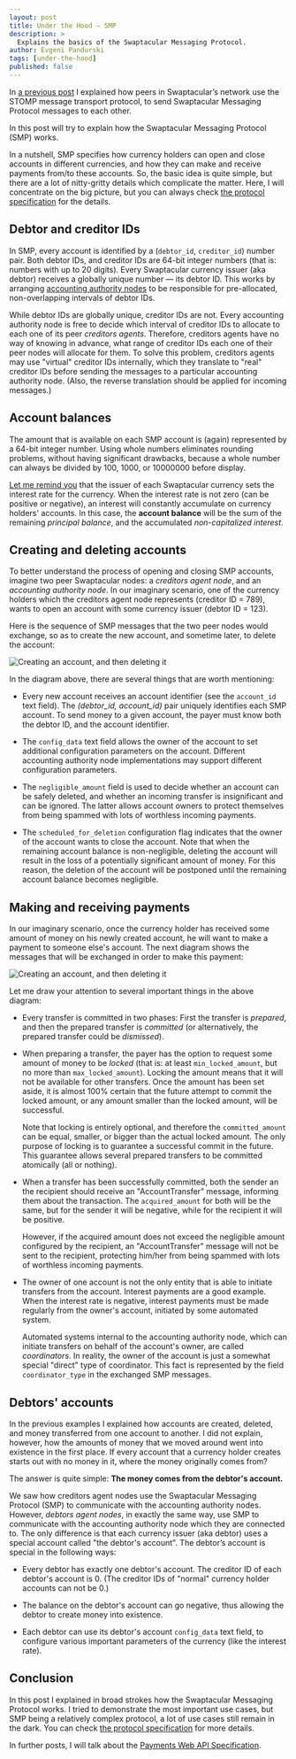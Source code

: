 ```yaml
---
layout: post
title: Under the Hood — SMP
description: >
  Explains the basics of the Swaptacular Messaging Protocol.
author: Evgeni Pandurski
tags: [under-the-hood]
published: false
---
```


In [a previous post](/2023/08/03/under-the-hood-message-transport/) I
explained how peers in Swaptacular’s network use the STOMP message transport
protocol, to send Swaptacular Messaging Protocol messages to each other.

In this post will try to explain how the Swaptacular Messaging Protocol
(SMP) works.

<!--more-->

In a nutshell, SMP specifies how currency holders can open and close
accounts in different currencies, and how they can make and receive payments
from/to these accounts. So, the basic idea is quite simple, but there are a
lot of nitty-gritty details which complicate the matter. Here, I will
concentrate on the big picture, but you can always check [the protocol
specification](/public/docs/protocol.pdf) for the details.

## Debtor and creditor IDs

In SMP, every account is identified by a (`debtor_id`, `creditor_id`) number
pair. Both debtor IDs, and creditor IDs are 64-bit integer numbers (that is:
numbers with up to 20 digits). Every Swaptacular currency issuer (aka
debtor) receives a globally unique number — its debtor ID. This works by
arranging [accounting authority nodes](/overview/) to be responsible for
pre-allocated, non-overlapping intervals of debtor IDs.

While debtor IDs are globally unique, creditor IDs are not. Every accounting
authority node is free to decide which interval of creditor IDs to allocate
to each one of its peer *creditors agents*. Therefore, creditors agents have
no way of knowing in advance, what range of creditor IDs each one of their
peer nodes will allocate for them. To solve this problem, creditors agents
may use "virtual" creditor IDs internally, which they translate to "real"
creditor IDs before sending the messages to a particular accounting
authority node. (Also, the reverse translation should be applied for
incoming messages.)

## Account balances

The amount that is available on each SMP account is (again) represented by a
64-bit integer number. Using whole numbers eliminates rounding problems,
without having significant drawbacks, because a whole number can always be
divided by 100, 1000, or 10000000 before display.

[Let me remind you](/2022/07/08/interest-rates-in-swaptacular/) that the
issuer of each Swaptacular currency sets the interest rate for the currency.
When the interest rate is not zero (can be positive or negative), an
interest will constantly accumulate on currency holders' accounts. In this
case, the **account balance** will be the sum of the remaining *principal
balance*, and the accumulated *non-capitalized interest*.

## Creating and deleting accounts

To better understand the process of opening and closing SMP accounts,
imagine two peer Swaptacular nodes: a *creditors agent node*, and an
*accounting authority node*. In our imaginary scenario, one of the currency
holders which the creditors agent node represents (creditor ID = 789), wants
to open an account with some currency issuer (debtor ID = 123).

Here is the sequence of SMP messages that the two peer nodes would exchange,
so as to create the new account, and sometime later, to delete the account:

<div class="message">
  <img src="/images/smp-configure-account.svg"
       alt="Creating an account, and then deleting it">
</div>

In the diagram above, there are several things that are worth mentioning:

* Every new account receives an account identifier (see the `account_id`
  text field). The *(debtor_id, account_id)* pair uniquely identifies each
  SMP account. To send money to a given account, the payer must know both
  the debtor ID, and the account identifier.

* The `config_data` text field allows the owner of the account to set
  additional configuration parameters on the account. Different accounting
  authority node implementations may support different configuration
  parameters.

* The `negligible_amount` field is used to decide whether an account can be
  safely deleted, and whether an incoming transfer is insignificant and can
  be ignored. The latter allows account owners to protect themselves from
  being spammed with lots of worthless incoming payments.

* The `scheduled_for_deletion` configuration flag indicates that the owner
  of the account wants to close the account. Note that when the remaining
  account balance is non-negligible, deleting the account will result in the
  loss of a potentially significant amount of money. For this reason, the
  deletion of the account will be postponed until the remaining account
  balance becomes negligible.

## Making and receiving payments

In our imaginary scenario, once the currency holder has received some amount
of money on his newly created account, he will want to make a payment to
someone else's account. The next diagram shows the messages that will be
exchanged in order to make this payment:

<div class="message">
  <img src="/images/smp-commit-transfer.svg"
       alt="Creating an account, and then deleting it">
</div>

Let me draw your attention to several important things in the above diagram:

* Every transfer is committed in two phases: First the transfer is
  *prepared*, and then the prepared transfer is *committed* (or
  alternatively, the prepared transfer could be *dismissed*).

* When preparing a transfer, the payer has the option to request some amount
  of money to be *locked* (that is: at least `min_locked_amount`, but no
  more than `max_locked_amount`). Locking the amount means that it will not
  be available for other transfers. Once the amount has been set aside, it
  is almost 100% certain that the future attempt to commit the locked
  amount, or any amount smaller than the locked amount, will be successful.

  Note that locking is entirely optional, and therefore the
  `committed_amount` can be equal, smaller, or bigger than the actual locked
  amount. The only purpose of locking is to guarantee a successful commit in
  the future. This guarantee allows several prepared transfers to be
  committed atomically (all or nothing).

* When a transfer has been successfully committed, both the sender an the
  recipient should receive an "AccountTransfer" message, informing them
  about the transaction. The `acquired_amount` for both will be the same,
  but for the sender it will be negative, while for the recipient it will be
  positive.

  However, if the acquired amount does not exceed the negligible amount
  configured by the recipient, an "AccountTransfer" message will not be sent
  to the recipient, protecting him/her from being spammed with lots of
  worthless incoming payments.

* The owner of one account is not the only entity that is able to initiate
  transfers from the account. Interest payments are a good example. When the
  interest rate is negative, interest payments must be made regularly from
  the owner's account, initiated by some automated system.

  Automated systems internal to the accounting authority node, which can
  initiate transfers on behalf of the account's owner, are called
  *coordinators*. In reality, the owner of the account is just a somewhat
  special "direct" type of coordinator. This fact is represented by the
  field `coordinator_type` in the exchanged SMP messages.

## Debtors' accounts

In the previous examples I explained how accounts are created, deleted, and
money transferred from one account to another. I did not explain, however,
how the amounts of money that we moved around went into existence in the
first place. If every account that a currency holder creates starts out with
no money in it, where the money originally comes from?

The answer is quite simple: **The money comes from the debtor's account.**

We saw how creditors agent nodes use the Swaptacular Messaging Protocol
(SMP) to communicate with the accounting authority nodes. However, *debtors
agent nodes*, in exactly the same way, use SMP to communicate with the
accounting authority node which they are connected to. The only difference
is that each currency issuer (aka debtor) uses a special account called "the
debtor's account". The debtor’s account is special in the following ways:

* Every debtor has exactly one debtor's account. The creditor ID of each
  debtor's account is 0. (The creditor IDs of "normal" currency holder
  accounts can not be 0.)

* The balance on the debtor's account can go negative, thus allowing the
  debtor to create money into existence.

* Each debtor can use its debtor's account ``config_data`` text field, to
  configure various important parameters of the currency (like the interest
  rate).

## Conclusion

In this post I explained in broad strokes how the Swaptacular Messaging
Protocol works. I tried to demonstrate the most important use cases, but SMP
being a relatively complex protocol, a lot of use cases still remain in the
dark. You can check [the protocol specification](/public/docs/protocol.pdf)
for more details.

In further posts, I will talk about the [Payments Web API
Specification](/public/docs/swpt_creditors/redoc.html).
